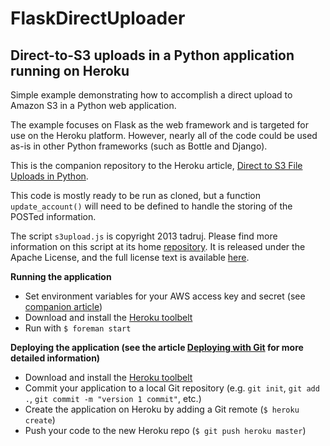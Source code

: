 FlaskDirectUploader
===================

Direct-to-S3 uploads in a Python application running on Heroku
-----------------------------------------------------------------------------

Simple example demonstrating how to accomplish a direct upload to Amazon S3 in a Python web application.

The example focuses on Flask as the web framework and is targeted for use on the Heroku platform. However, nearly all of the code could be used as-is in other Python frameworks (such as Bottle and Django).

This is the companion repository to the Heroku article, [Direct to S3 File Uploads in Python](https://devcenter.heroku.com/articles/s3-upload-python).

This code is mostly ready to be run as cloned, but a function `update_account()` will need to be defined to handle the storing of the POSTed information.

The script `s3upload.js` is copyright 2013 tadruj. Please find more information on this script at its home [repository](https://github.com/tadruj/s3upload-coffee-javascript). It is released under the Apache License, and the full license text is available [here](http://www.apache.org/licenses/LICENSE-2.0).


**Running the application**
* Set environment variables for your AWS access key and secret (see [companion article](https://devcenter.heroku.com/articles/s3-upload-python))
* Download and install the [Heroku toolbelt](https://toolbelt.heroku.com/)
* Run with ```$ foreman start```

**Deploying the application (see the article [Deploying with Git](https://devcenter.heroku.com/articles/git) for more detailed information)**
* Download and install the [Heroku toolbelt](https://toolbelt.heroku.com/)
* Commit your application to a local Git repository (e.g. `git init`, `git add .`, `git commit -m "version 1 commit"`, etc.)
* Create the application on Heroku by adding a Git remote (`$ heroku create`)
* Push your code to the new Heroku repo (`$ git push heroku master`)
